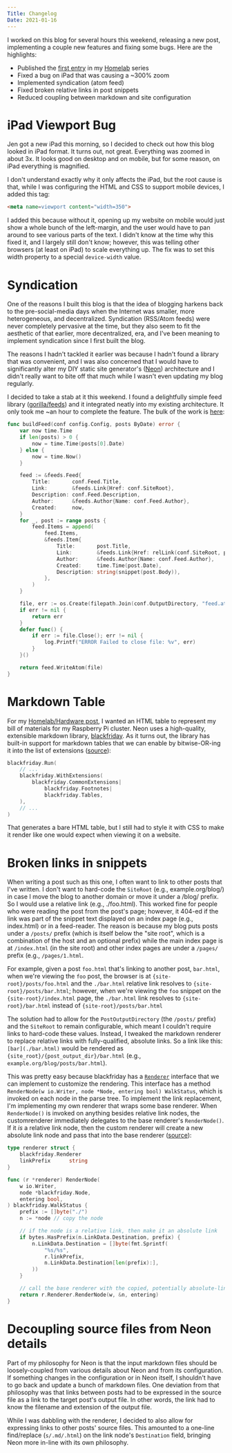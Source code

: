 ```yaml
---
Title: Changelog
Date: 2021-01-16
---
```


I worked on this blog for several hours this weekend, releasing a new post,
implementing a couple new features and fixing some bugs. Here are the
highlights:

* Published the [first entry][0] in my [Homelab][1] series
* Fixed a bug on iPad that was causing a ~300% zoom
* Implemented syndication (atom feed)
* Fixed broken relative links in post snippets
* Reduced coupling between markdown and site configuration

<!-- more -->

# iPad Viewport Bug

Jen got a new iPad this morning, so I decided to check out how this blog looked
in iPad format. It turns out, not great. Everything was zoomed in about 3x. It
looks good on desktop and on mobile, but for some reason, on iPad everything is
magnified.

I don't understand exactly why it only affects the iPad, but the root cause is
that, while I was configuring the HTML and CSS to support mobile devices, I
added this tag:

```html
<meta name=viewport content="width=350">
```

I added this because without it, opening up my website on mobile would just
show a whole bunch of the left-margin, and the user would have to pan around
to see various parts of the text. I didn't know at the time why this fixed it,
and I largely still don't know; however, this was telling other browsers (at
least on iPad) to scale everything up. The fix was to set this width property
to a special `device-width` value.


# Syndication

One of the reasons I built this blog is that the idea of blogging harkens back
to the pre-social-media days when the Internet was smaller, more heterogeneous,
and decentralized. Syndication (RSS/Atom feeds) were never completely pervasive
at the time, but they also seem to fit the aesthetic of that earlier, more
decentralized, era, and I've been meaning to implement syndication since I
first built the blog.

The reasons I hadn't tackled it earlier was because I hadn't found a library
that was convenient, and I was also concerned that I would have to
significantly alter my DIY static site generator's ([Neon][2]) architecture and
I didn't really want to bite off that much while I wasn't even updating my blog
regularly.

I decided to take a stab at it this weekend. I found a delightfully simple feed
library ([gorilla/feeds][3]) and it integrated neatly into my existing
architecture. It only took me ~an hour to complete the feature. The bulk of the
work is [here][4]:

```go
func buildFeed(conf config.Config, posts ByDate) error {
	var now time.Time
	if len(posts) > 0 {
		now = time.Time(posts[0].Date)
	} else {
		now = time.Now()
	}

	feed := &feeds.Feed{
		Title:       conf.Feed.Title,
		Link:        &feeds.Link{Href: conf.SiteRoot},
		Description: conf.Feed.Description,
		Author:      &feeds.Author{Name: conf.Feed.Author},
		Created:     now,
	}
	for _, post := range posts {
		feed.Items = append(
			feed.Items,
			&feeds.Item{
				Title:       post.Title,
				Link:        &feeds.Link{Href: relLink(conf.SiteRoot, post.ID)},
				Author:      &feeds.Author{Name: conf.Feed.Author},
				Created:     time.Time(post.Date),
				Description: string(snippet(post.Body)),
			},
		)
	}

	file, err := os.Create(filepath.Join(conf.OutputDirectory, "feed.atom"))
	if err != nil {
		return err
	}
	defer func() {
		if err := file.Close(); err != nil {
			log.Printf("ERROR Failed to close file: %v", err)
		}
	}()

	return feed.WriteAtom(file)
}
```

# Markdown Table

For my [Homelab/Hardware post][0], I wanted an HTML table to represent my bill
of materials for my Raspberry Pi cluster. Neon uses a high-quality, extensible
markdown library, [blackfriday][5]. As it turns out, the library has built-in
support for markdown tables that we can enable by bitwise-OR-ing it into the
list of extensions ([source][6]):

```go
blackfriday.Run(
    // ...
    blackfriday.WithExtensions(
        blackfriday.CommonExtensions|
            blackfriday.Footnotes|
            blackfriday.Tables,
    ),
    // ...
)
```

That generates a bare HTML table, but I still had to style it with CSS to make
it render like one would expect when viewing it on a website.

# Broken links in snippets

When writing a post such as this one, I often want to link to other posts that
I've written. I don't want to hard-code the `SiteRoot` (e.g.,
example.org/blog/) in case I move the blog to another domain or move it under
a /blog/ prefix. So I would use a relative link (e.g., ./foo.html). This worked
fine for people who were reading the post from the post's page; however, it
404-ed if the link was part of the snippet text displayed on an index page
(e.g., index.html) or in a feed-reader. The reason is because my blog puts
posts under a `/posts/` prefix (which is itself below the "site root", which is
a combination of the host and an optional prefix) while the main index page is
at `/index.html` (in the site root) and other index pages are under a `/pages/`
prefix (e.g., `/pages/1.html`.

For example, given a post `foo.html` that's linking to another post,
`bar.html`, when we're viewing the `foo` post, the browser is at
`{site-root}/posts/foo.html` and the `./bar.html` relative link resolves to
`{site-root}/posts/bar.html`; however, when we're viewing the `foo` snippet on
the `{site-root}/index.html` page, the `./bar.html` link resolves to
`{site-root}/bar.html` instead of `{site-root}/posts/bar.html`

The solution had to allow for the `PostOutputDirectory` (the `/posts/` prefix)
and the `SiteRoot` to remain configurable, which meant I couldn't require
links to hard-code these values. Instead, I tweaked the markdown renderer to
replace relative links with fully-qualified, absolute links. So a link like
this: `[bar](./bar.html)` would be rendered as
`{site_root}/{post_output_dir}/bar.html` (e.g.,
`example.org/blog/posts/bar.html`).

This was pretty easy because blackfriday has a [`Renderer`][7] interface that
we can implement to customize the rendering. This interface has a method
`RenderNode(w io.Writer, node *Node, entering bool) WalkStatus`, which is
invoked on each node in the parse tree. To implement the link replacement,
I'm implementing my own renderer that wraps some base renderer. When
`RenderNode()` is invoked on anything besides relative link nodes, the
customrenderer immediately delegates to the base renderer's `RenderNode()`. If
it *is* a relative link node, then the custom renderer will create a new
absolute link node and pass that into the base renderer ([source][8]):

```go
type renderer struct {
	blackfriday.Renderer
	linkPrefix      string
}

func (r *renderer) RenderNode(
	w io.Writer,
	node *blackfriday.Node,
	entering bool,
) blackfriday.WalkStatus {
	prefix := []byte("./")
	n := *node // copy the node

    // if the node is a relative link, then make it an absolute link
	if bytes.HasPrefix(n.LinkData.Destination, prefix) {
		n.LinkData.Destination = []byte(fmt.Sprintf(
			"%s/%s",
			r.linkPrefix,
			n.LinkData.Destination[len(prefix):],
		))
	}

    // call the base renderer with the copied, potentially absolute-link, node
	return r.Renderer.RenderNode(w, &n, entering)
}
```

# Decoupling source files from Neon details

Part of my philosophy for Neon is that the input markdown files should be
loosely-coupled from various details about Neon and from its configuration. If
something changes in the configuration or in Neon itself, I shouldn't have to
go back and update a bunch of markdown files. One deviation from that
philosophy was that links between posts had to be expressed in the source file
as a link to the target post's output file. In other words, the link had to
know the filename and extension of the output file.

While I was dabbling with the renderer, I decided to also allow for expressing
links to other posts' source files. This amounted to a one-line find/replace
(`s/.md/.html`) on the link node's `Destination` field, bringing Neon more
in-line with its own philosophy.


[0]: ./homelab-part-i-hardware.md
[1]: ./homelab-intro.md
[2]: https://github.com/weberc2/neon
[3]: https://pkg.go.dev/github.com/gorilla/feeds
[4]: https://github.com/weberc2/neon/blob/9275ef8029a8325d7d1b08b011adaa6c9238b2d3/build/feed.go
[5]: https://pkg.go.dev/gopkg.in/russross/blackfriday.v2
[6]: https://github.com/weberc2/neon/blob/9275ef8029a8325d7d1b08b011adaa6c9238b2d3/build/util.go#L40-L44
[7]: https://pkg.go.dev/gopkg.in/russross/blackfriday.v2#Renderer
[8]: https://github.com/weberc2/neon/blob/9275ef8029a8325d7d1b08b011adaa6c9238b2d3/build/util.go#L64-L100

